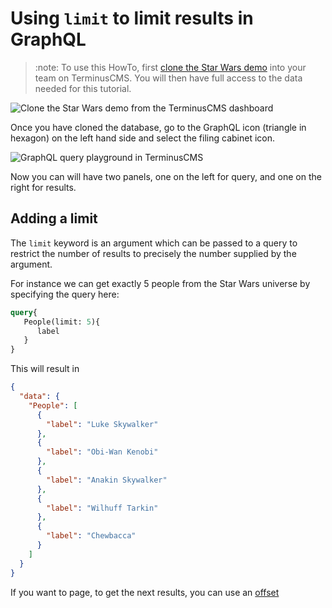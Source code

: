 # Using `limit` to limit results in GraphQL

> :note:
> To use this HowTo, first [clone the Star Wars
> demo](../use-distributed-features/clone-a-demo.md) into your team on
> TerminusCMS. You will then have full access to the data needed for
> this tutorial.

<img src="https://assets.terminusdb.com/docs/how-to-clone-a-demo.png" alt="Clone the Star Wars demo from the TerminusCMS dashboard">

Once you have cloned the database, go to the GraphQL icon (triangle in
hexagon) on the left hand side and select the filing cabinet icon.

<img src="https://assets.terminusdb.com/docs/how-to-query-graphql.png" alt="GraphQL query playground in TerminusCMS">

Now you can will have two panels, one on the left for query, and one
on the right for results.

## Adding a limit

The `limit` keyword is an argument which can be passed to a query to
restrict the number of results to precisely the number supplied by the
argument.

For instance we can get exactly 5 people from the Star Wars universe
by specifying the query here:

```graphql
query{
   People(limit: 5){
      label
   }
}
```

This will result in

```json
{
  "data": {
    "People": [
      {
        "label": "Luke Skywalker"
      },
      {
        "label": "Obi-Wan Kenobi"
      },
      {
        "label": "Anakin Skywalker"
      },
      {
        "label": "Wilhuff Tarkin"
      },
      {
        "label": "Chewbacca"
      }
    ]
  }
}
```

If you want to page, to get the next results, you can use an
[offset](./offset.md)
